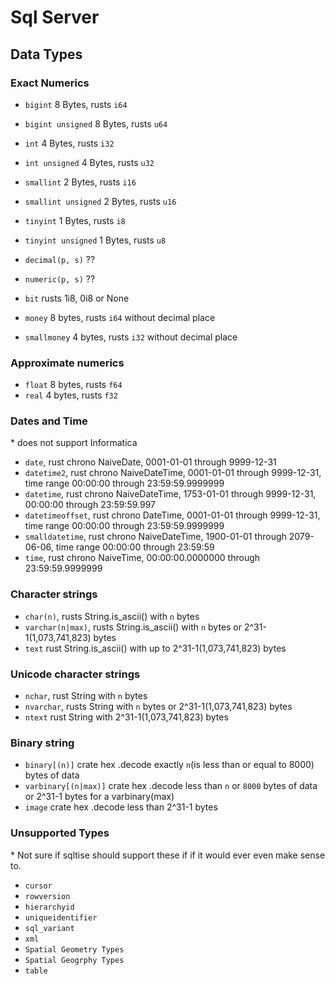 # Sql Server

## Data Types

### Exact Numerics

* `bigint` 8 Bytes, rusts `i64`
* `bigint unsigned` 8 Bytes, rusts `u64`
* `int` 4 Bytes, rusts `i32`
* `int unsigned` 4 Bytes, rusts `u32`
* `smallint` 2 Bytes, rusts `i16`
* `smallint unsigned` 2 Bytes, rusts `u16`
* `tinyint` 1 Bytes, rusts `i8`
* `tinyint unsigned` 1 Bytes, rusts `u8`
* `decimal(p, s)` ??
* `numeric(p, s)` ??
* `bit` rusts 1i8, 0i8 or None


* `money` 8 bytes, rusts `i64` without decimal place
* `smallmoney` 4 bytes, rusts `i32` without decimal place

### Approximate numerics

* `float` 8 bytes, rusts `f64`
* `real` 4 bytes, rusts `f32`

### Dates and Time

\* does not support Informatica

* `date`, rust chrono NaiveDate, 0001-01-01 through 9999-12-31
* `datetime2`, rust chrono NaiveDateTime, 0001-01-01 through 9999-12-31, time range 00:00:00 through 23:59:59.9999999
* `datetime`, rust chrono NaiveDateTime, 1753-01-01 through 9999-12-31, 00:00:00 through 23:59:59.997
* `datetimeoffset`, rust chrono DateTime, 0001-01-01 through 9999-12-31, time range 00:00:00 through 23:59:59.9999999
* `smalldatetime`, rust chrono NaiveDateTime, 1900-01-01 through 2079-06-06, time range 00:00:00 through 23:59:59
* `time`, rust chrono NaiveTime, 00:00:00.0000000 through 23:59:59.9999999

### Character strings

* `char(n)`, rusts String.is_ascii() with `n` bytes
* `varchar(n|max)`, rusts String.is_ascii() with `n` bytes or 2^31-1(1,073,741,823) bytes
* `text` rust String.is_ascii() with up to 2^31-1(1,073,741,823) bytes

### Unicode character strings

* `nchar`, rust String with `n` bytes
* `nvarchar`, rusts String with `n` bytes or 2^31-1(1,073,741,823) bytes
* `ntext` rust String with 2^31-1(1,073,741,823) bytes

### Binary string

* `binary[(n)]` crate hex .decode exactly `n`(is less than or equal to 8000) bytes of data
* `varbinary[(n|max)]` crate hex .decode less than `n` or `8000` bytes of data or 2^31-1 bytes for a varbinary(max)
* `image` crate hex .decode less than 2^31-1 bytes

### Unsupported Types

\* Not sure if sqltise should support these if if it would ever even make sense to.

* `cursor`
* `rowversion`
* `hierarchyid`
* `uniqueidentifier`
* `sql_variant`
* `xml`
* `Spatial Geometry Types`
* `Spatial Geogrphy Types`
* `table`